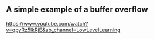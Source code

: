 ## A simple example of a buffer overflow

https://www.youtube.com/watch?v=qpyRz5lkRjE&ab_channel=LowLevelLearning

